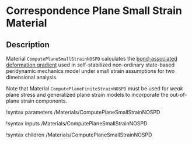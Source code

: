 # Correspondence Plane Small Strain Material

## Description

Material `ComputePlaneSmallStrainNOSPD` calculates the [bond-associated deformation gradient](peridynamics/DeformationGradients.md) used in self-stabilized non-ordinary state-based peridynamic mechanics model under small strain assumptions for two dimensional analysis.

Note that Material `ComputePlaneFiniteStrainNOSPD` must be used for _weak_ plane stress and generalized plane strain models to incorporate the out-of-plane strain components.

!syntax parameters /Materials/ComputePlaneSmallStrainNOSPD

!syntax inputs /Materials/ComputePlaneSmallStrainNOSPD

!syntax children /Materials/ComputePlaneSmallStrainNOSPD
